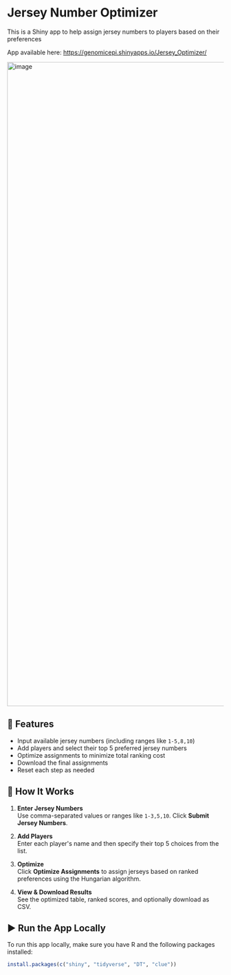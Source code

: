 # Jersey Number Optimizer

This is a Shiny app to help assign jersey numbers to players based on their preferences

App available here: https://genomicepi.shinyapps.io/Jersey_Optimizer/

<img width="1499" alt="image" src="https://github.com/user-attachments/assets/76cf5c84-d646-465a-aade-97d60d058b9a" />

## 🚀 Features

- Input available jersey numbers (including ranges like `1-5,8,10`)
- Add players and select their top 5 preferred jersey numbers
- Optimize assignments to minimize total ranking cost
- Download the final assignments
- Reset each step as needed

## 🧩 How It Works

1. **Enter Jersey Numbers**  
   Use comma-separated values or ranges like `1-3,5,10`. Click **Submit Jersey Numbers**.

2. **Add Players**  
   Enter each player's name and then specify their top 5 choices from the list.

3. **Optimize**  
   Click **Optimize Assignments** to assign jerseys based on ranked preferences using the Hungarian algorithm.

4. **View & Download Results**  
   See the optimized table, ranked scores, and optionally download as CSV.

## ▶️ Run the App Locally

To run this app locally, make sure you have R and the following packages installed:

```r
install.packages(c("shiny", "tidyverse", "DT", "clue"))
